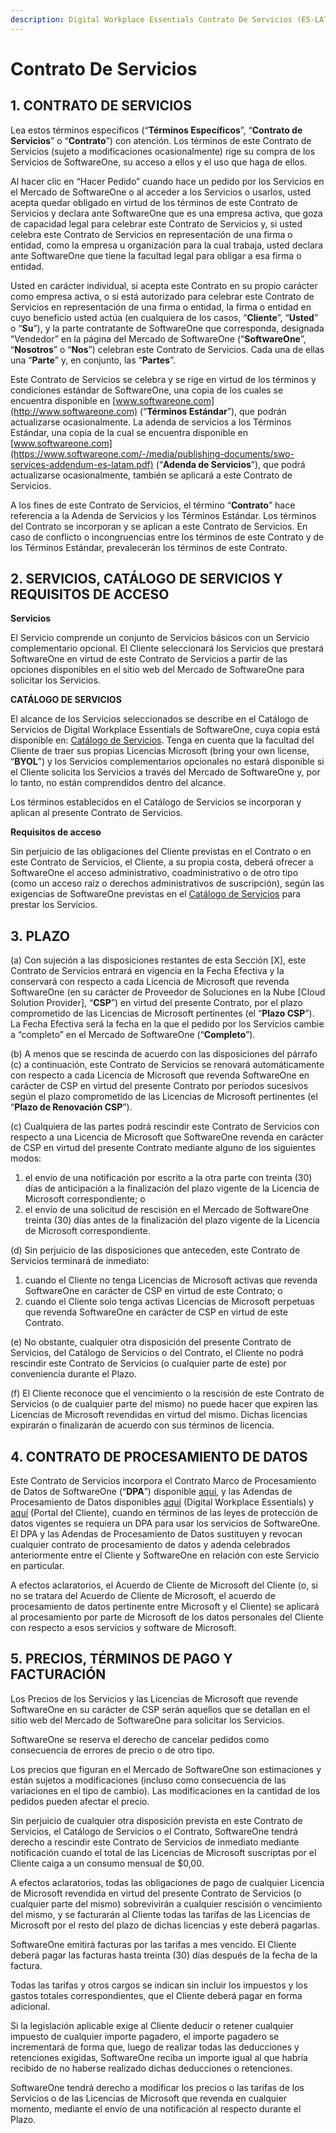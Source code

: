 ```yaml
---
description: Digital Workplace Essentials Contrato De Servicios (ES-LATAM)
---
```


# Contrato De Servicios

## 1. CONTRATO DE SERVICIOS

Lea estos términos específicos (“**Términos Específicos**”, “**Contrato de Servicios**” o “**Contrato**”) con atención. Los términos de este Contrato de Servicios (sujeto a modificaciones ocasionalmente) rige su compra de los Servicios de SoftwareOne, su acceso a ellos y el uso que haga de ellos.

Al hacer clic en “Hacer Pedido” cuando hace un pedido por los Servicios en el Mercado de SoftwareOne o al acceder a los Servicios o usarlos, usted acepta quedar obligado en virtud de los términos de este Contrato de Servicios y declara ante SoftwareOne que es una empresa activa, que goza de capacidad legal para celebrar este Contrato de Servicios y, si usted celebra este Contrato de Servicios en representación de una firma o entidad, como la empresa u organización para la cual trabaja, usted declara ante SoftwareOne que tiene la facultad legal para obligar a esa firma o entidad.

Usted en carácter individual, si acepta este Contrato en su propio carácter como empresa activa, o si está autorizado para celebrar este Contrato de Servicios en representación de una firma o entidad, la firma o entidad en cuyo beneficio usted actúa (en cualquiera de los casos, “**Cliente**”, “**Usted**” o “**Su**”), y la parte contratante de SoftwareOne que corresponda, designada “Vendedor” en la página del Mercado de SoftwareOne (“**SoftwareOne**”, “**Nosotros**” o “**Nos**”) celebran este Contrato de Servicios. Cada una de ellas una “**Parte**” y, en conjunto, las “**Partes**”.

Este Contrato de Servicios se celebra y se rige en virtud de los términos y condiciones estándar de SoftwareOne, una copia de los cuales se encuentra disponible en [www.softwareone.com](http://www.softwareone.com) (“**Términos Estándar**”), que podrán actualizarse ocasionalmente. La adenda de servicios a los Términos Estándar, una copia de la cual se encuentra disponible en [www.softwareone.com](https://www.softwareone.com/-/media/publishing-documents/swo-services-addendum-es-latam.pdf) (“**Adenda de Servicios**”), que podrá actualizarse ocasionalmente, también se aplicará a este Contrato de Servicios.

A los fines de este Contrato de Servicios, el término “**Contrato**” hace referencia a la Adenda de Servicios y los Términos Estándar. Los términos del Contrato se incorporan y se aplican a este Contrato de Servicios. En caso de conflicto o incongruencias entre los términos de este Contrato y de los Términos Estándar, prevalecerán los términos de este Contrato.

## 2. SERVICIOS, CATÁLOGO DE SERVICIOS Y REQUISITOS DE ACCESO

**Servicios**

El Servicio comprende un conjunto de Servicios básicos con un Servicio complementario opcional. El Cliente seleccionará los Servicios que prestará SoftwareOne en virtud de este Contrato de Servicios a partir de las opciones disponibles en el sitio web del Mercado de SoftwareOne para solicitar los Servicios.

**CATÁLOGO DE SERVICIOS**

El alcance de los Servicios seleccionados se describe en el Catálogo de Servicios de Digital Workplace Essentials de SoftwareOne, cuya copia está disponible en: [Catálogo de Servicios](https://www.softwareone.com/-/media/publishing-documents/swo-digital-workplace-essentials-catalog-latam-es.pdf). Tenga en cuenta que la facultad del Cliente de traer sus propias Licencias Microsoft (bring your own license, “**BYOL**”) y los Servicios complementarios opcionales no estará disponible si el Cliente solicita los Servicios a través del Mercado de SoftwareOne y, por lo tanto, no están comprendidos dentro del alcance.

Los términos establecidos en el Catálogo de Servicios se incorporan y aplican al presente Contrato de Servicios.

**Requisitos de acceso**

&#x20;Sin perjuicio de las obligaciones del Cliente previstas en el Contrato o en este Contrato de Servicios, el Cliente, a su propia costa, deberá ofrecer a SoftwareOne el acceso administrativo, coadministrativo o de otro tipo (como un acceso raíz o derechos administrativos de suscripción), según las exigencias de SoftwareOne previstas en el [Catálogo de Servicios](https://www.softwareone.com/-/media/publishing-documents/swo-digital-workplace-essentials-catalog-latam-es.pdf) para prestar los Servicios. &#x20;

## 3. PLAZO

(a) Con sujeción a las disposiciones restantes de esta Sección \[X], este Contrato de Servicios entrará en vigencia en la Fecha Efectiva y la conservará con respecto a cada Licencia de Microsoft que revenda SoftwareOne (en su carácter de Proveedor de Soluciones en la Nube \[Cloud Solution Provider], “**CSP**”) en virtud del presente Contrato, por el plazo comprometido de las Licencias de Microsoft pertinentes (el “**Plazo CSP**”). La Fecha Efectiva será la fecha en la que el pedido por los Servicios cambie a “completo” en el Mercado de SoftwareOne (“**Completo**”).

(b) A menos que se rescinda de acuerdo con las disposiciones del párrafo (c) a continuación, este Contrato de Servicios se renovará automáticamente con respecto a cada Licencia de Microsoft que revenda SoftwareOne en carácter de CSP en virtud del presente Contrato por períodos sucesivos según el plazo comprometido de las Licencias de Microsoft pertinentes (el “**Plazo de Renovación CSP**”).

(c) Cualquiera de las partes podrá rescindir este Contrato de Servicios con respecto a una Licencia de Microsoft que SoftwareOne revenda en carácter de CSP en virtud del presente Contrato mediante alguno de los siguientes modos:

1. el envío de una notificación por escrito a la otra parte con treinta (30) días de anticipación a la finalización del plazo vigente de la Licencia de Microsoft correspondiente; o
2. el envío de una solicitud de rescisión en el Mercado de SoftwareOne treinta (30) días antes de la finalización del plazo vigente de la Licencia de Microsoft correspondiente.

(d) Sin perjuicio de las disposiciones que anteceden, este Contrato de Servicios terminará de inmediato:

1. cuando el Cliente no tenga Licencias de Microsoft activas que revenda SoftwareOne en carácter de CSP en virtud de este Contrato; o
2. cuando el Cliente solo tenga activas Licencias de Microsoft perpetuas que revenda SoftwareOne en carácter de CSP en virtud de este Contrato.

(e) No obstante, cualquier otra disposición del presente Contrato de Servicios, del Catálogo de Servicios o del Contrato, el Cliente no podrá rescindir este Contrato de Servicios (o cualquier parte de este) por conveniencia durante el Plazo.

(f) El Cliente reconoce que el vencimiento o la rescisión de este Contrato de Servicios (o de cualquier parte del mismo) no puede hacer que expiren las Licencias de Microsoft revendidas en virtud del mismo. Dichas licencias expirarán o finalizarán de acuerdo con sus términos de licencia.

## 4. CONTRATO DE PROCESAMIENTO DE DATOS

Este Contrato de Servicios incorpora el Contrato Marco de Procesamiento de Datos de SoftwareOne (“**DPA**”) disponible [aquí,](https://www.softwareone.com/-/media/publishing-documents/swo-framework-dpa-customer-latam-es.pdf) y las Adendas de Procesamiento de Datos disponibles [aquí](https://www.softwareone.com/-/media/publishing-documents/swo-data-processing-addendum-digital-workplace-essentials-latam-es.pdf) (Digital Workplace Essentials) y [aquí](https://www.softwareone.com/-/media/publishing-documents/swo-data-processing-addendum-pyracloud-latam-es.pdf) (Portal del Cliente), cuando en términos de las leyes de protección de datos vigentes se requiera un DPA para usar los servicios de SoftwareOne. El DPA y las Adendas de Procesamiento de Datos sustituyen y revocan cualquier contrato de procesamiento de datos y adenda celebrados anteriormente entre el Cliente y SoftwareOne en relación con este Servicio en particular.

A efectos aclaratorios, el Acuerdo de Cliente de Microsoft del Cliente (o, si no se tratara del Acuerdo de Cliente de Microsoft, el acuerdo de procesamiento de datos pertinente entre Microsoft y el Cliente) se aplicará al procesamiento por parte de Microsoft de los datos personales del Cliente con respecto a esos servicios y software de Microsoft.

## 5. PRECIOS, TÉRMINOS DE PAGO Y FACTURACIÓN

Los Precios de los Servicios y las Licencias de Microsoft que revende SoftwareOne en su carácter de CSP serán aquellos que se detallan en el sitio web del Mercado de SoftwareOne para solicitar los Servicios. &#x20;

SoftwareOne se reserva el derecho de cancelar pedidos como consecuencia de errores de precio o de otro tipo.

Los precios que figuran en el Mercado de SoftwareOne son estimaciones y están sujetos a modificaciones (incluso como consecuencia de las variaciones en el tipo de cambio). Las modificaciones en la cantidad de los pedidos pueden afectar el precio.

Sin perjuicio de cualquier otra disposición prevista en este Contrato de Servicios, el Catálogo de Servicios o el Contrato, SoftwareOne tendrá derecho a rescindir este Contrato de Servicios de inmediato mediante notificación cuando el total de las Licencias de Microsoft suscriptas por el Cliente caiga a un consumo mensual de $0,00.

A efectos aclaratorios, todas las obligaciones de pago de cualquier Licencia de Microsoft revendida en virtud del presente Contrato de Servicios (o cualquier parte del mismo) sobrevivirán a cualquier rescisión o vencimiento del mismo, y se facturarán al Cliente todas las tarifas de las Licencias de Microsoft por el resto del plazo de dichas licencias y este deberá pagarlas.

SoftwareOne emitirá facturas por las tarifas a mes vencido. El Cliente deberá pagar las facturas hasta treinta (30) días después de la fecha de la factura.

Todas las tarifas y otros cargos se indican sin incluir los impuestos y los gastos totales correspondientes, que el Cliente deberá pagar en forma adicional.

Si la legislación aplicable exige al Cliente deducir o retener cualquier impuesto de cualquier importe pagadero, el importe pagadero se incrementará de forma que, luego de realizar todas las deducciones y retenciones exigidas, SoftwareOne reciba un importe igual al que habría recibido de no haberse realizado dichas deducciones o retenciones.

SoftwareOne tendrá derecho a modificar los precios o las tarifas de los Servicios o de las Licencias de Microsoft que revenda en cualquier momento, mediante el envío de una notificación al respecto durante el Plazo.
